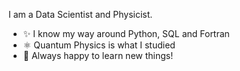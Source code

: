 I am a Data Scientist and Physicist.

- ✨ I know my way around Python, SQL and Fortran
- ⚛️ Quantum Physics is what I studied
- 🚀 Always happy to learn new things!
